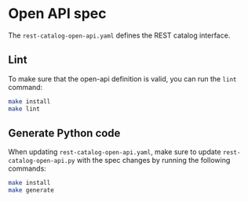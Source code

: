 <!--
  - Licensed to the Apache Software Foundation (ASF) under one
  - or more contributor license agreements.  See the NOTICE file
  - distributed with this work for additional information
  - regarding copyright ownership.  The ASF licenses this file
  - to you under the Apache License, Version 2.0 (the
  - "License"); you may not use this file except in compliance
  - with the License.  You may obtain a copy of the License at
  -
  -   http://www.apache.org/licenses/LICENSE-2.0
  -
  - Unless required by applicable law or agreed to in writing,
  - software distributed under the License is distributed on an
  - "AS IS" BASIS, WITHOUT WARRANTIES OR CONDITIONS OF ANY
  - KIND, either express or implied.  See the License for the
  - specific language governing permissions and limitations
  - under the License.
  -->

# Open API spec

The `rest-catalog-open-api.yaml` defines the REST catalog interface.

## Lint

To make sure that the open-api definition is valid, you can run the `lint` command:

```sh
make install
make lint
```

## Generate Python code

When updating `rest-catalog-open-api.yaml`, make sure to update `rest-catalog-open-api.py` with the spec changes by running the following commands:

```sh
make install
make generate
```

